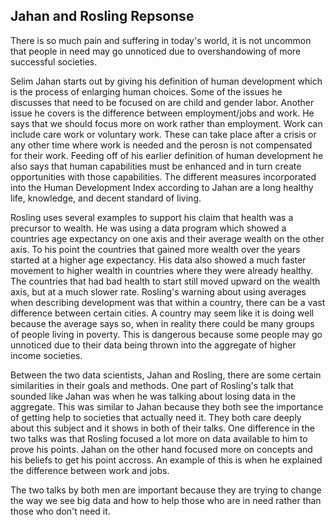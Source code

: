 ## Jahan and Rosling Repsonse 

  There is so much pain and suffering in today's world, it is not uncommon that people in need may go unnoticed due to overshandowing of more successful societies. 
  
  Selim Jahan starts out by giving his definition of human development which is the process of enlarging human choices. Some of the issues he discusses that need to be focused on are child and gender labor. Another issue he covers is the difference between employment/jobs and work. He says that we should focus more on work rather than employment. Work can include care work or voluntary work. These can take place after a crisis or any other time where work is needed and the perosn is not compensated for their work. Feeding off of his earlier definition of human development he also says that human capabilities must be enhanced and in turn create opportunities with those capabilities. The different measures incorporated into the Human Development Index according to Jahan are a long healthy life, knowledge, and decent standard of living.
  
  Rosling uses several examples to support his claim that health was a precursor to wealth. He was using a data program which showed a countries age expectancy on one axis and their average wealth on the other axis. To his point the countries that gained more wealth over the years started at a higher age expectancy. His data also showed a much faster movement to higher wealth in countries where they were already healthy. The countries that had bad health to start still moved upward on the wealth axis, but at a much slower rate. Rosling's warning about using averages when describing development was that within a country, there can be a vast difference between certain cities. A country may seem like it is doing well because the average says so, when in reality there could be many groups of people living in poverty. This is dangerous because some people may go unnoticed due to their data being thrown into the aggregate of higher income societies. 
  
  Between the two data scientists, Jahan and Rosling, there are some certain similarities in their goals and methods. One part of Rosling's talk that sounded like Jahan was when he was talking about losing data in the aggregate. This was similar to Jahan because they both see the importance of getting help to societies that actually need it. They both care deeply about this subject and it shows in both of their talks. One difference in the two talks was that Rosling focused a lot more on data available to him to prove his points. Jahan on the other hand focused more on concepts and his beliefs to get his point accross. An example of this is when he explained the difference between work and jobs.
  
  The two talks by both men are important because they are trying to change the way we see big data and how to help those who are in need rather than those who don't need it. 
  
